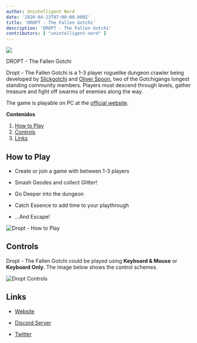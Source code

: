 ```yaml
---
author: Unintelligent Nerd
date: '2020-04-23T07:00:00.000Z'
title: 'DROPT - The Fallen Gotchi'
description: 'DROPT - The Fallen Gotchi'
contributors: [ "unintelligent-nerd" ]
---
```


<div class="headerImageContainer">
<img class="headerImage" src="/dropt/dropt.png">
<p class="headerImageText">DROPT - The Fallen Gotchi</p>
</div>

Dropt - The Fallen Gotchi is a 1-3 player roguelike dungeon crawler being developed by [Slickgotchi](https://twitter.com/SlickGotchi) and [Oliver Spoon](https://twitter.com/theoliverspoon), two of the Gotchigangs longest standing community members. Players must descend through levels, gather treasure and fight off swarms of enemies along the way.

The game is playable on PC at the [official website](https://www.playdropt.io).

<div class="contentsBox">

**Contenidos**

<ol>
<li><a href=#how-to-play>How to Play</a></li>
<li><a href=#controls>Controls</a></li>
<li><a href=#links>Links</a></li>
</ol>

</div>

## How to Play

- Create or join a game with between 1-3 players

- Smash Geodes and collect Glitter!

- Go Deeper into the dungeon

- Catch Essence to add time to your playthrough

- ...And Escape!

<img class="bodyImage" src="/dropt/how-to-play.png" alt="Dropt - How to Play">

## Controls

Dropt - The Fallen Gotchi could be played using **Keyboard & Mouse** or **Keyboard Only**. The image below shows the control schemes.

<img class="bodyImage" src="/dropt/dropt-controls.png" alt="Dropt Controls">

## Links

- [Website](https://www.playdropt.io)

- [Discord Server](https://discord.com/invite/YVwMwn7w43)

- [Twitter](https://twitter.com/playdropt)
